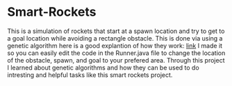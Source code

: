 # Smart-Rockets

This is a simulation of rockets that start at a spawn location and try to get to a goal location while avoiding a rectangle obstacle. This is done via using a genetic algorithm here is a good explantion of how they work: [link](https://towardsdatascience.com/introduction-to-genetic-algorithms-including-example-code-e396e98d8bf3?gi=934b8bde37ef) I made it so you can easily edit the code in the Runner.java file to change the location of the obstacle, spawn, and goal to your prefered area. Through this project I learned about genetic algorithms and how they can be used to do intresting and helpful tasks like this smart rockets project.
